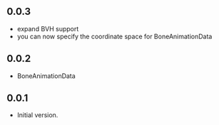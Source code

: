 ## 0.0.3
- expand BVH support 
- you can now specify the coordinate space for BoneAnimationData

## 0.0.2
- BoneAnimationData

## 0.0.1
- Initial version.
